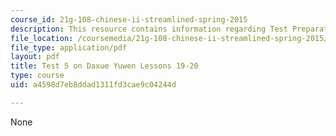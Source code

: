 ```yaml
---
course_id: 21g-108-chinese-ii-streamlined-spring-2015
description: This resource contains information regarding Test Preparation.
file_location: /coursemedia/21g-108-chinese-ii-streamlined-spring-2015/a4598d7eb8ddad1311fd3cae9c04244d_MIT21G_108S15_Test5Format.pdf
file_type: application/pdf
layout: pdf
title: Test 5 on Daxue Yuwen Lessons 19-20
type: course
uid: a4598d7eb8ddad1311fd3cae9c04244d

---
```

None